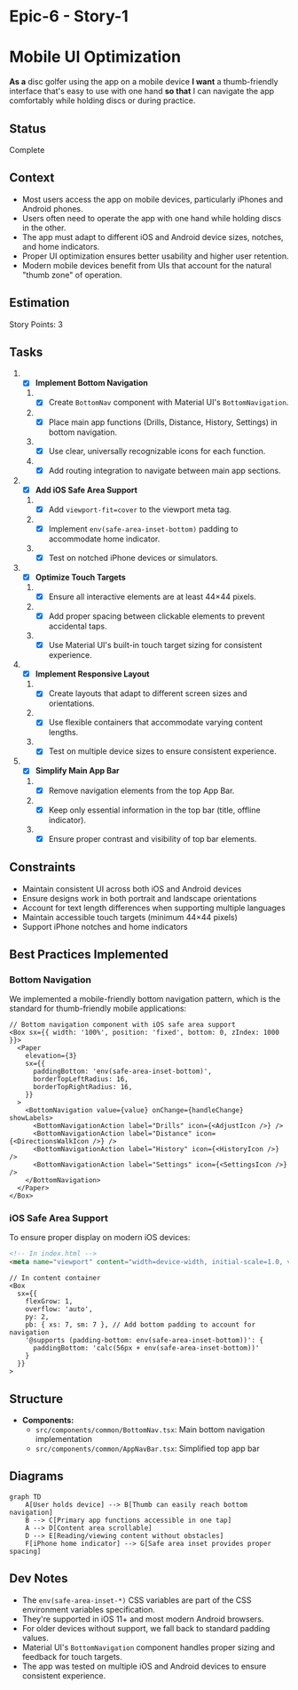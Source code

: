 # Epic-6 - Story-1
# Mobile UI Optimization

**As a** disc golfer using the app on a mobile device
**I want** a thumb-friendly interface that's easy to use with one hand
**so that** I can navigate the app comfortably while holding discs or during practice.

## Status

Complete

## Context

- Most users access the app on mobile devices, particularly iPhones and Android phones.
- Users often need to operate the app with one hand while holding discs in the other.
- The app must adapt to different iOS and Android device sizes, notches, and home indicators.
- Proper UI optimization ensures better usability and higher user retention.
- Modern mobile devices benefit from UIs that account for the natural "thumb zone" of operation.

## Estimation

Story Points: 3

## Tasks

1. - [x] **Implement Bottom Navigation**
   1. - [x] Create `BottomNav` component with Material UI's `BottomNavigation`.
   2. - [x] Place main app functions (Drills, Distance, History, Settings) in bottom navigation.
   3. - [x] Use clear, universally recognizable icons for each function.
   4. - [x] Add routing integration to navigate between main app sections.

2. - [x] **Add iOS Safe Area Support**
   1. - [x] Add `viewport-fit=cover` to the viewport meta tag.
   2. - [x] Implement `env(safe-area-inset-bottom)` padding to accommodate home indicator.
   3. - [x] Test on notched iPhone devices or simulators.

3. - [x] **Optimize Touch Targets**
   1. - [x] Ensure all interactive elements are at least 44×44 pixels.
   2. - [x] Add proper spacing between clickable elements to prevent accidental taps.
   3. - [x] Use Material UI's built-in touch target sizing for consistent experience.

4. - [x] **Implement Responsive Layout**
   1. - [x] Create layouts that adapt to different screen sizes and orientations.
   2. - [x] Use flexible containers that accommodate varying content lengths.
   3. - [x] Test on multiple device sizes to ensure consistent experience.

5. - [x] **Simplify Main App Bar**
   1. - [x] Remove navigation elements from the top App Bar.
   2. - [x] Keep only essential information in the top bar (title, offline indicator).
   3. - [x] Ensure proper contrast and visibility of top bar elements.

## Constraints

- Maintain consistent UI across both iOS and Android devices
- Ensure designs work in both portrait and landscape orientations
- Account for text length differences when supporting multiple languages
- Maintain accessible touch targets (minimum 44×44 pixels)
- Support iPhone notches and home indicators

## Best Practices Implemented

### Bottom Navigation
We implemented a mobile-friendly bottom navigation pattern, which is the standard for thumb-friendly mobile applications:

```tsx
// Bottom navigation component with iOS safe area support
<Box sx={{ width: '100%', position: 'fixed', bottom: 0, zIndex: 1000 }}>
  <Paper 
    elevation={3} 
    sx={{ 
      paddingBottom: 'env(safe-area-inset-bottom)',
      borderTopLeftRadius: 16,
      borderTopRightRadius: 16,
    }}
  >
    <BottomNavigation value={value} onChange={handleChange} showLabels>
      <BottomNavigationAction label="Drills" icon={<AdjustIcon />} />
      <BottomNavigationAction label="Distance" icon={<DirectionsWalkIcon />} />
      <BottomNavigationAction label="History" icon={<HistoryIcon />} />
      <BottomNavigationAction label="Settings" icon={<SettingsIcon />} />
    </BottomNavigation>
  </Paper>
</Box>
```

### iOS Safe Area Support
To ensure proper display on modern iOS devices:

```html
<!-- In index.html -->
<meta name="viewport" content="width=device-width, initial-scale=1.0, viewport-fit=cover" />
```

```tsx
// In content container
<Box 
  sx={{ 
    flexGrow: 1, 
    overflow: 'auto', 
    py: 2,
    pb: { xs: 7, sm: 7 }, // Add bottom padding to account for navigation
    '@supports (padding-bottom: env(safe-area-inset-bottom))': {
      paddingBottom: 'calc(56px + env(safe-area-inset-bottom))'
    }
  }}
>
```

## Structure

- **Components:**
  - `src/components/common/BottomNav.tsx`: Main bottom navigation implementation
  - `src/components/common/AppNavBar.tsx`: Simplified top app bar

## Diagrams

```mermaid
graph TD
    A[User holds device] --> B[Thumb can easily reach bottom navigation]
    B --> C[Primary app functions accessible in one tap]
    A --> D[Content area scrollable]
    D --> E[Reading/viewing content without obstacles]
    F[iPhone home indicator] --> G[Safe area inset provides proper spacing]
```

## Dev Notes

- The `env(safe-area-inset-*)` CSS variables are part of the CSS environment variables specification.
- They're supported in iOS 11+ and most modern Android browsers.
- For older devices without support, we fall back to standard padding values.
- Material UI's `BottomNavigation` component handles proper sizing and feedback for touch targets.
- The app was tested on multiple iOS and Android devices to ensure consistent experience. 